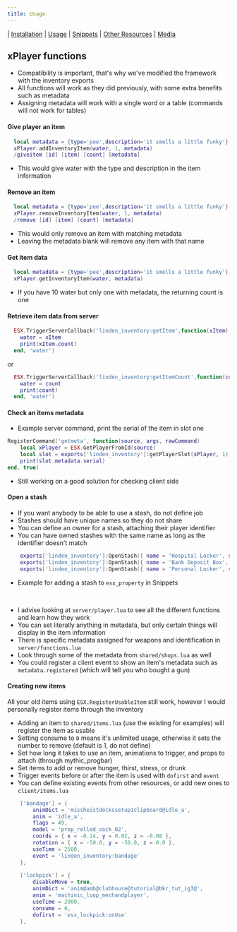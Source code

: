 ```yaml
---
title: Usage
---
```


| [Installation](index) | [Usage](usage) | [Snippets](snippets) | [Other Resources](resources) | [Media](media)

## xPlayer functions
* Compatibility is important, that's why we've modified the framework with the inventory exports
* All functions will work as they did previously, with some extra benefits such as metadata
* Assigning metadata will work with a single word or a table (commands will not work for tables)

#### Give player an item
```lua
  local metadata = {type='pee',description='it smells a little funky'}
  xPlayer.addInventoryItem(water, 1, metadata)
  /giveitem [id] [item] [count] [metadata]
```
* This would give water with the type and description in the item information

#### Remove an item
```lua
  local metadata = {type='pee',description='it smells a little funky'}
  xPlayer.removeInventoryItem(water, 1, metadata)
  /remove [id] [item] [count] [metadata]
```
* This would only remove an item with matching metadata
* Leaving the metadata blank will remove any item with that name

#### Get item data
```lua
  local metadata = {type='pee',description='it smells a little funky'}
  xPlayer.getInventoryItem(water, metadata)
```
* If you have 10 water but only one with metadata, the returning count is one

#### Retrieve item data from server
```lua
  ESX.TriggerServerCallback('linden_inventory:getItem',function(xItem)
    water = xItem
    print(xItem.count)
  end, 'water')
```
or
```lua
  ESX.TriggerServerCallback('linden_inventory:getItemCount',function(count)
    water = count
    print(count)
  end, 'water')
```

#### Check an items metadata
* Example server command, print the serial of the item in slot one
```lua
RegisterCommand('getmeta', function(source, args, rawCommand)
	local xPlayer = ESX.GetPlayerFromId(source)
	local slot = exports['linden_inventory']:getPlayerSlot(xPlayer, 1)
	print(slot.metadata.serial)
end, true)
```
* Still working on a good solution for checking client side

#### Open a stash
* If you want anybody to be able to use a stash, do not define job
* Stashes should have unique names so they do not share
* You can define an owner for a stash, attaching their player identifier
* You can have owned stashes with the same name as long as the identifier doesn't match
```lua
	exports['linden_inventory']:OpenStash({ name = 'Hospital Locker', slots = 70, job= 'ambulance'})
	exports['linden_inventory']:OpenStash({ name = 'Bank Deposit Box', slots = 20, owner = ESX.GetPlayerData().identifier()})
	exports['linden_inventory']:OpenStash({ name = 'Personal Locker', slots = 20, job = 'police', owner = ESX.GetPlayerData().identifier()})
```
* Example for adding a stash to `esx_property` in Snippets

<br>

* I advise looking at `server/player.lua` to see all the different functions and learn how they work
* You can set literally anything in metadata, but only certain things will display in the item information
* There is specific metadata assigned for weapons and identification in `server/functions.lua`
* Look through some of the metadata from `shared/shops.lua` as well
* You could register a client event to show an item's metadata such as `metadata.registered` (which will tell you who bought a gun)


#### Creating new items
All your old items using `ESX.RegisterUsableItem` still work, however I would personally register items through the inventory
* Adding an item to `shared/items.lua` (use the existing for examples) will register the item as usable
* Setting consume to `0` means it's unlimited usage, otherwise it sets the number to remove (default is 1, do not define)
* Set how long it takes to use an item, animations to trigger, and props to attach (through mythic_progbar)
* Set items to add or remove hunger, thirst, stress, or drunk
* Trigger events before or after the item is used with `dofirst` and `event`
* You can define existing events from other resources, or add new ones to `client/items.lua`

```lua
	['bandage'] = {
		animDict = 'missheistdockssetup1clipboard@idle_a',
		anim = 'idle_a',
		flags = 49,
		model = 'prop_rolled_sock_02',
		coords = { x = -0.14, y = 0.02, z = -0.08 },
		rotation = { x = -50.0, y = -50.0, z = 0.0 },
		useTime = 2500,
		event = 'linden_inventory:bandage'
	},
	
	['lockpick'] = {
		disableMove = true,
		animDict = 'anim@amb@clubhouse@tutorial@bkr_tut_ig3@',
		anim = 'machinic_loop_mechandplayer',
		useTime = 2000,
		consume = 0,
		dofirst = 'esx_lockpick:onUse'
	},
```
